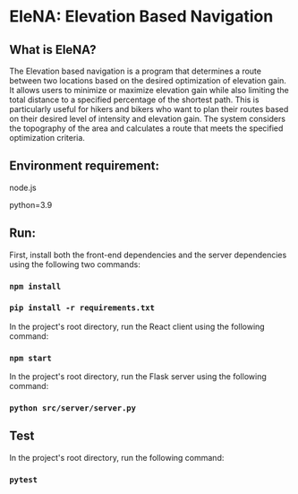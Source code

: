 # EleNA: Elevation Based Navigation

## What is EleNA?
The Elevation based navigation is a program that determines a route between two locations based on the desired optimization of elevation gain. It allows users to minimize or maximize elevation gain while also limiting the total distance to a specified percentage of the shortest path. This is particularly useful for hikers and bikers who want to plan their routes based on their desired level of intensity and elevation gain. The system considers the topography of the area and calculates a route that meets the specified optimization criteria.

## Environment requirement:
node.js

python=3.9

## Run:

First, install both the front-end dependencies and the server dependencies using the following two commands:

### `npm install`
### `pip install -r requirements.txt`

In the project's root directory, run the React client using the following command:

### `npm start`

In the project's root directory, run the Flask server using the following command:

### `python src/server/server.py`

## Test

In the project's root directory, run the following command:

### `pytest`

